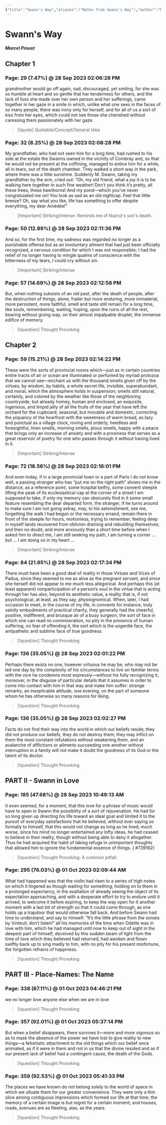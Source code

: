 ```yaml
---
{"title":"Swann's Way","aliases":["Notes from Swann's Way"],"author":"Marcel Proust","tags":["reading-note"],"created":"2023-10-01T17:50:18+06:00","updated":"2023-10-02T14:50:50+06:00","dg-publish":true,"dg-note-icon":"stone","dg-path":"Reading/Notes and Highlights/Swann_s Way by Marcel Proust.md","permalink":"/reading/notes-and-highlights/swann-s-way-by-marcel-proust/","dgPassFrontmatter":true,"noteIcon":"stone"}
---
```


# Swann's Way
##### Marcel Proust

## Chapter 1

### Page: 29 (7.47%) @ 28 Sep 2023 02:06:28 PM

grandmother would go off again, sad, discouraged, yet smiling, for she was so humble at heart and so gentle that her tenderness for others, and the lack of fuss she made over her own person and her sufferings, came together in her gaze in a smile in which, unlike what one sees in the faces of so many people, there was irony only for herself, and for all of us a sort of kiss from her eyes, which could not see those she cherished without caressing them passionately with her gaze.

> [!quote] Quotable/Concept/General Idea

### Page: 32 (8.25%) @ 28 Sep 2023 02:08:28 PM

My grandfather, who had not seen him for a long time, had rushed to his side at the estate the Swanns owned in the vicinity of Combray and, so that he would not be present at the coffining, managed to entice him for a while, all in tears, out of the death chamber. They walked a short way in the park, where there was a little sunshine. Suddenly M. Swann, taking my grandfather by the arm, cried out: “Oh, my old friend, what a joy it is to be walking here together in such fine weather! Don’t you think it’s pretty, all these trees, these hawthorns! And my pond—which you’ve never congratulated me on! You look as sad as an old nightcap. Feel that little breeze? Oh, say what you like, life has something to offer despite everything, my dear Amédée!”

> [!important] Striking/Intense: Reminds me of Nazrul's son's death.
### Page: 50 (12.89%) @ 28 Sep 2023 02:11:36 PM

And so, for the first time, my sadness was regarded no longer as a punishable offense but as an involuntary ailment that had just been officially recognized, a nervous condition for which I was not responsible; I had the relief of no longer having to mingle qualms of conscience with the bitterness of my tears, I could cry without sin.

> [!important] Striking/Intense

### Page: 57 (14.69%) @ 28 Sep 2023 02:12:58 PM

But, when nothing subsists of an old past, after the death of people, after the destruction of things, alone, frailer but more enduring, more immaterial, more persistent, more faithful, smell and taste still remain for a long time, like souls, remembering, waiting, hoping, upon the ruins of all the rest, bearing without giving way, on their almost impalpable droplet, the immense edifice of memory.

> [!question] Thought Provoking


## Chapter 2

### Page: 59 (15.21%) @ 28 Sep 2023 02:14:22 PM

These were the sorts of provincial rooms which—just as in certain countries entire tracts of air or ocean are illuminated or perfumed by myriad protozoa that we cannot see—enchant us with the thousand smells given off by the virtues, by wisdom, by habits, a whole secret life, invisible, superabundant, and moral, which the atmosphere holds in suspension; smells still natural, certainly, and colored by the weather like those of the neighboring countryside, but already homey, human and enclosed, an exquisite, ingenious, and limpid jelly of all the fruits of the year that have left the orchard for the cupboard; seasonal, but movable and domestic, correcting the piquancy of the hoarfrost with the sweetness of warm bread, as lazy and punctual as a village clock, roving and orderly, heedless and foresightful, linen smells, morning smells, pious smells, happy with a peace that brings only an increase of anxiety and with a prosiness that serves as a great reservoir of poetry for one who passes through it without having lived in it.

> [!important] Striking/Intense

### Page: 72 (18.56%) @ 28 Sep 2023 02:16:01 PM

And even today, if in a large provincial town or a part of Paris I do not know well, a passing stranger who has “put me on the right path” shows me in the distance, as a reference point, some hospital belfry, some convent steeple lifting the peak of its ecclesiastical cap at the corner of a street I am supposed to take, if only my memory can obscurely find in it some small feature resembling the dear departed form, the stranger, if he turns around to make sure I am not going astray, may, to his astonishment, see me, forgetting the walk I had begun or the necessary errand, remain there in front of the steeple for hours, motionless, trying to remember, feeling deep in myself lands recovered from oblivion draining and rebuilding themselves; and then no doubt, and more anxiously than a short time before when I asked him to direct me, I am still seeking my path, I am turning a corner … but … I am doing so in my heart …

> [!important] Striking/Intense

### Page: 84 (21.65%) @ 28 Sep 2023 02:17:34 PM

There must have been a good deal of reality in those Virtues and Vices of Padua, since they seemed to me as alive as the pregnant servant, and since she herself did not appear to me much less allegorical. And perhaps this (at least apparent) nonparticipation of a person’s soul in the virtue that is acting through her has also, beyond its aesthetic value, a reality that is, if not psychological, at least, as they say, physiognomical. When, later, I had occasion to meet, in the course of my life, in convents for instance, truly saintly embodiments of practical charity, they generally had the cheerful, positive, indifferent, and brusque air of a busy surgeon, the sort of face in which one can read no commiseration, no pity in the presence of human suffering, no fear of offending it, the sort which is the ungentle face, the antipathetic and sublime face of true goodness.

> [!question] Thought Provoking

### Page: 136 (35.05%) @ 28 Sep 2023 02:01:22 PM

Perhaps there exists no one, however virtuous he may be, who may not be led one day by the complexity of his circumstances to live on familiar terms with the vice he condemns most expressly—without his fully recognizing it, moreover, in the disguise of particular details that it assumes in order to come into contact with him in that way and make him suffer: strange remarks, an inexplicable attitude, one evening, on the part of someone whom he has otherwise so many reasons for liking.

> [!question] Thought Provoking

### Page: 136 (35.05%) @ 28 Sep 2023 02:02:27 PM

Facts do not find their way into the world in which our beliefs reside; they did not produce our beliefs, they do not destroy them; they may inflict on them the most constant refutations without weakening them, and an avalanche of afflictions or ailments succeeding one another without interruption in a family will not make it doubt the goodness of its God or the talent of its doctor.

> [!question] Thought Provoking


## PART II - Swann in Love

### Page: 185 (47.68%) @ 28 Sep 2023 10:49:13 AM

It even seemed, for a moment, that this love for a phrase of music would have to open in Swann the possibility of a sort of rejuvenation. He had for so long given up directing his life toward an ideal goal and limited it to the pursuit of everyday satisfactions that he believed, without ever saying so formally to himself, that this would not change as long as he lived; much worse, since his mind no longer entertained any lofty ideas, he had ceased to believe in their reality, though without being able to deny it altogether. Thus he had acquired the habit of taking refuge in unimportant thoughts that allowed him to ignore the fundamental essence of things.
{ #739162}


> [!question] Thought Provoking: A common pitfall.


### Page: 295 (76.03%) @ 01 Oct 2023 02:09:44 AM

What had happened was that the violin had risen to a series of high notes on which it lingered as though waiting for something, holding on to them in a prolonged expectancy, in the exaltation of already seeing the object of its expectation approaching, and with a desperate effort to try to endure until it arrived, to welcome it before expiring, to keep the way open for it another moment with a last bit of strength so that it could come through, as one holds up a trapdoor that would otherwise fall back. And before Swann had time to understand, and say to himself: “It’s the little phrase from the sonata by Vinteuil; don’t listen!” all his memories of the time when Odette was in love with him, which he had managed until now to keep out of sight in the deepest part of himself, deceived by this sudden beam of light from the time of love which they believed had returned, had awoken and flown swiftly back up to sing madly to him, with no pity for his present misfortune, the forgotten refrains of happiness.

> [!question] Thought Provoking


## PART III - Place-Names: The Name

### Page: 338 (87.11%) @ 01 Oct 2023 04:46:21 PM

we no longer love anyone else when we are in love

> [!question] Thought Provoking

### Page: 357 (92.01%) @ 01 Oct 2023 05:37:14 PM

But when a belief disappears, there survives it—more and more vigorous so as to mask the absence of the power we have lost to give reality to new things—a fetishistic attachment to the old things which our belief once animated, as if it were in them and not in us that the divine resided and as if our present lack of belief had a contingent cause, the death of the Gods.

> [!question] Thought Provoking

### Page: 359 (92.53%) @ 01 Oct 2023 05:41:33 PM

The places we have known do not belong solely to the world of space in which we situate them for our greater convenience. They were only a thin slice among contiguous impressions which formed our life at that time; the memory of a certain image is but regret for a certain moment; and houses, roads, avenues are as fleeting, alas, as the years.

> [!question] Thought Provoking
